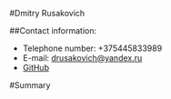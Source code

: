 #Dmitry Rusakovich

##Contact information:
- Telephone number: +375445833989
- E-mail: drusakovich@yandex.ru
- [GitHub](https://dima-rus.github.io/rsschool-cv/cv)

#Summary